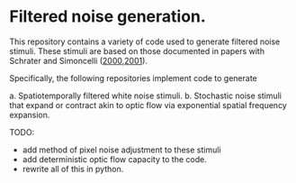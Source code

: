 # Filtered noise generation.
This repository contains a variety of code used to generate filtered noise stimuli. These stimuli are based on those documented in papers with Schrater and Simoncelli ([2000](https://www.ncbi.nlm.nih.gov/pubmed/10607396),[2001](https://www.ncbi.nlm.nih.gov/pubmed/11298449)). 

Specifically, the following repositories implement code to generate

a. Spatiotemporally filtered white noise stimuli.
b. Stochastic noise stimuli that expand or contract akin to optic flow via exponential spatial frequency expansion.

TODO:
- add method of pixel noise adjustment to these stimuli
- add deterministic optic flow capacity to the code.
- rewrite all of this in python.


